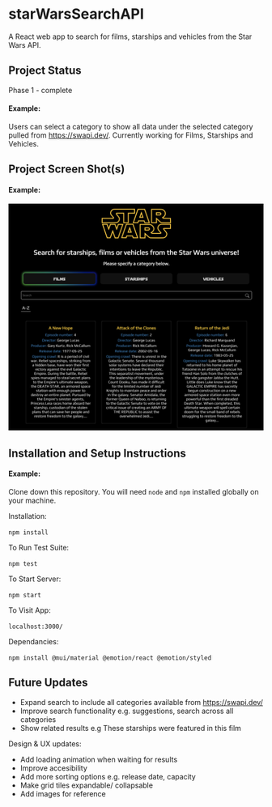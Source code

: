 # starWarsSearchAPI
A React web app to search for films, starships and vehicles from the Star Wars API.

## Project Status
Phase 1 - complete

#### Example:

Users can select a category to show all data under the selected category pulled from https://swapi.dev/. Currently working for Films, Starships and Vehicles.

## Project Screen Shot(s)

#### Example:

![alt text](https://github.com/yozif/starWarsSearchAPI/blob/main/screenshots/desktop_sw.png?raw=true)

## Installation and Setup Instructions

#### Example:  

Clone down this repository. You will need `node` and `npm` installed globally on your machine.  

Installation:

`npm install`  

To Run Test Suite:  

`npm test`  

To Start Server:

`npm start`  

To Visit App:

`localhost:3000/`  

Dependancies:

`npm install @mui/material @emotion/react @emotion/styled`

## Future Updates

  - Expand search to include all categories available from https://swapi.dev/
  - Improve search functionality e.g. suggestions, search across all categories
  - Show related results e.g These starships were featured in this film

Design & UX updates:
  - Add loading animation when waiting for results
  - Improve accesibility
  - Add more sorting options e.g. release date, capacity
  - Make grid tiles expandable/ collapsable
  - Add images for reference 
